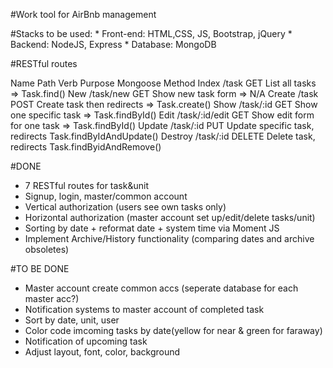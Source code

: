 #Work tool for AirBnb management

#Stacks to be used:
	* Front-end: HTML,CSS, JS, Bootstrap, jQuery
	* Backend: NodeJS, Express 
	* Database: MongoDB
	
#RESTful routes

Name	Path			Verb	Purpose							Mongoose Method
Index	/task			GET		List all tasks =>				Task.find()
New		/task/new		GET		Show new task form =>			N/A
Create	/task			POST	Create task then redirects =>	Task.create()
Show	/task/:id		GET		Show one specific task =>		Task.findById()
Edit	/task/:id/edit	GET		Show edit form for one task =>	Task.findById()
Update	/task/:id		PUT		Update specific task, redirects	Task.findByIdAndUpdate()
Destroy	/task/:id		DELETE	Delete task, redirects			Task.findByidAndRemove()

#DONE
* 7 RESTful routes for task&unit
* Signup, login, master/common account
* Vertical authorization (users see own tasks only)
* Horizontal authorization (master account set up/edit/delete tasks/unit)
* Sorting by date + reformat date + system time via Moment JS
* Implement Archive/History functionality (comparing dates and archive obsoletes)

#TO BE DONE

* Master account create common accs (seperate database for each master acc?)
* Notification systems to master account of completed task
* Sort by date, unit, user
* Color code imcoming tasks by date(yellow for near & green for faraway)
* Notification of upcoming task
* Adjust layout, font, color, background



